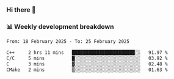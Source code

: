 ### Hi there 👋

### 📊 Weekly development breakdown
<!--START_SECTION:waka-->

```txt
From: 18 February 2025 - To: 25 February 2025

C++     2 hrs 11 mins   ███████████████████████░░   91.97 %
C/C     5 mins          █░░░░░░░░░░░░░░░░░░░░░░░░   03.92 %
C       3 mins          ▓░░░░░░░░░░░░░░░░░░░░░░░░   02.48 %
CMake   2 mins          ▒░░░░░░░░░░░░░░░░░░░░░░░░   01.63 %
```

<!--END_SECTION:waka-->
